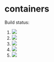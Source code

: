 # containers

Build status:

1. [![](https://github.com/npcrites/containers/workflows/tests-fibonacci/badge.svg)](https://github.com/npcrites/containers/actions?query=workflow%3Atests-fibonacci)
1. [![](https://github.com/mikeizbicki/npcrites/workflows/tests-range/badge.svg)](https://github.com/npcrites/containers/actions?query=workflow%3Atests-range)
1. [![](https://github.com/npcrites/containers/workflows/tests-BST/badge.svg)](https://github.com/npcrites/containers/actions?query=workflow%3Atests-BST)
1. [![](https://github.com/npcrites/containers/workflows/tests-BinaryTree/badge.svg)](https://github.com/npcrites/containers/actions?query=workflow%3Atests-BinaryTree)
1. [![](https://github.com/npcrites/containers/workflows/tests-AVLTree/badge.svg)](https://github.com/npcrites/containers/actions?query=workflow%3Atests-AVLTree)
